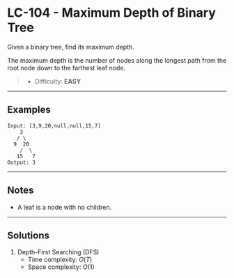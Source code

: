 # LC-104 - Maximum Depth of Binary Tree

Given a binary tree, find its maximum depth.

The maximum depth is the number of nodes along the longest path from the root node down to the farthest leaf node.

> * Difficulty: **EASY**

---
## Examples

```
Input: [3,9,20,null,null,15,7]
    3
   / \
  9  20
    /  \
   15   7
Output: 3
```

---
## Notes

* A leaf is a node with no children.

---
## Solutions

1. Depth-First Searching (DFS)
    * Time complexity: $O(T)$
    * Space complexity: $O(1)$